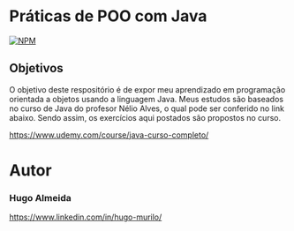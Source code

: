 # Práticas de POO com Java
[![NPM](https://img.shields.io/npm/l/react)](https://github.com/devsuperior/sds1-wmazoni/blob/master/LICENSE)

## Objetivos
O objetivo deste respositório é de expor meu aprendizado em programação orientada a objetos usando a linguagem Java.
Meus estudos são baseados no curso de Java do profesor Nélio Alves, o qual pode ser conferido no link abaixo. Sendo assim, os exercícios 
aqui postados são propostos no curso. 

https://www.udemy.com/course/java-curso-completo/

# Autor 
### Hugo Almeida 

https://www.linkedin.com/in/hugo-murilo/
